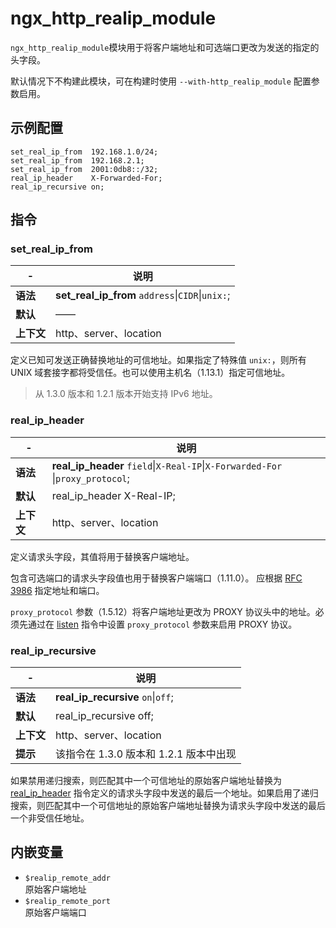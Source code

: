 # ngx_http_realip_module

​`ngx_http_realip_module`​ 模块用于将客户端地址和可选端口更改为发送的指定的头字段。

默认情况下不构建此模块，可在构建时使用 `--with-http_realip_module`​ 配置参数启用。

## 示例配置

```
set_real_ip_from  192.168.1.0/24;
set_real_ip_from  192.168.2.1;
set_real_ip_from  2001:0db8::/32;
real_ip_header    X-Forwarded-For;
real_ip_recursive on;
```

## 指令

### set\_real\_ip\_from

|-|说明|
| ---| ------------------------|
|**语法**|**set_real_ip_from** `address`​\|`CIDR`​\|`unix:`​;|
|**默认**|——|
|**上下文**|http、server、location|

定义已知可发送正确替换地址的可信地址。如果指定了特殊值 `unix:`​，则所有 UNIX 域套接字都将受信任。也可以使用主机名（1.13.1）指定可信地址。

> 从 1.3.0 版本和 1.2.1 版本开始支持 IPv6 地址。

### real\_ip\_header

|-|说明|
| ---| -----------------------------------|
|**语法**|**real_ip_header** `field`​\|`X-Real-IP`​\|`X-Forwarded-For`​\|`proxy_protocol`​;|
|**默认**|real\_ip\_header X-Real-IP;|
|**上下文**|http、server、location|

定义请求头字段，其值将用于替换客户端地址。

包含可选端口的请求头字段值也用于替换客户端端口（1.11.0）。 应根据 [RFC 3986](https://tools.ietf.org/html/rfc3986) 指定地址和端口。

​`proxy_protocol`​ 参数（1.5.12）将客户端地址更改为 PROXY 协议头中的地址。必须先通过在 [listen](https://docshome.gitbook.io/nginx-docs/he-xin-gong-neng/http/ngx_http_core_module#listen) 指令中设置 `proxy_protocol`​ 参数来启用 PROXY 协议。

### real\_ip\_recursive

|-|说明|
| ---| ----------------------------------------|
|**语法**|**real_ip_recursive** `on`​\|`off`​;|
|**默认**|real\_ip\_recursive off;|
|**上下文**|http、server、location|
|**提示**|该指令在 1.3.0 版本和 1.2.1 版本中出现|

如果禁用递归搜索，则匹配其中一个可信地址的原始客户端地址替换为 [real_ip_header](https://docshome.gitbook.io/nginx-docs/he-xin-gong-neng/http/ngx_http_realip_module#real_ip_header) 指令定义的请求头字段中发送的最后一个地址。如果启用了递归搜索，则匹配其中一个可信地址的原始客户端地址替换为请求头字段中发送的最后一个非受信任地址。

## 内嵌变量

- ​`$realip_remote_addr`​  
  原始客户端地址
- ​`$realip_remote_port`​  
  原始客户端端口

